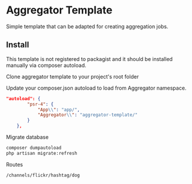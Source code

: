 # Aggregator Template

Simple template that can be adapted for creating aggregation jobs.

## Install

This template is not registered to packagist and it should be installed manually via composer autoload.

Clone aggregator template to your project's root folder

Update your composer.json autoload to load from Aggregator namespace.

``` json
"autoload": {
        "psr-4": {
            "App\\": "app/",
            "Aggregator\\": "aggregator-template/"
        }
    },
```

Migrate database

``` bash
composer dumpautoload
php artisan migrate:refresh
```

Routes
```
/channels/flickr/hashtag/dog
```
